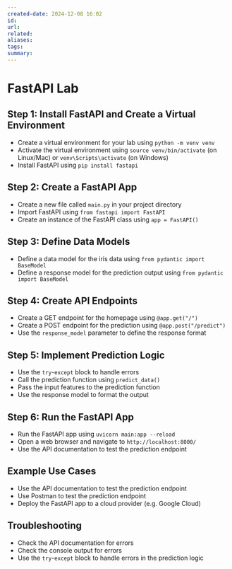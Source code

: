 ```yaml
---
created-date: 2024-12-08 16:02
id: 
url: 
related: 
aliases: 
tags: 
summary:
---
```

# FastAPI Lab

## **Step 1: Install FastAPI and Create a Virtual Environment**

- Create a virtual environment for your lab using `python -m venv venv`
- Activate the virtual environment using `source venv/bin/activate` (on Linux/Mac) or `venv\Scripts\activate` (on Windows)
- Install FastAPI using `pip install fastapi`

## **Step 2: Create a FastAPI App**

- Create a new file called `main.py` in your project directory
- Import FastAPI using `from fastapi import FastAPI`
- Create an instance of the FastAPI class using `app = FastAPI()`

## **Step 3: Define Data Models**

- Define a data model for the iris data using `from pydantic import BaseModel`
- Define a response model for the prediction output using `from pydantic import BaseModel`

## **Step 4: Create API Endpoints**

- Create a GET endpoint for the homepage using `@app.get("/")`
- Create a POST endpoint for the prediction using `@app.post("/predict")`
- Use the `response_model` parameter to define the response format

## **Step 5: Implement Prediction Logic**

- Use the `try`-`except` block to handle errors
- Call the prediction function using `predict_data()`
- Pass the input features to the prediction function
- Use the response model to format the output

## **Step 6: Run the FastAPI App**

- Run the FastAPI app using `uvicorn main:app --reload`
- Open a web browser and navigate to `http://localhost:8000/`
- Use the API documentation to test the prediction endpoint

## **Example Use Cases**

- Use the API documentation to test the prediction endpoint
- Use Postman to test the prediction endpoint
- Deploy the FastAPI app to a cloud provider (e.g. Google Cloud)

## **Troubleshooting**

- Check the API documentation for errors
- Check the console output for errors
- Use the `try`-`except` block to handle errors in the prediction logic